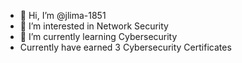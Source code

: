 - 👋 Hi, I’m @jlima-1851
- 👀 I’m interested in Network Security 
- 🌱 I’m currently learning Cybersecurity
- Currently have earned 3 Cybersecurity Certificates
<!---
jlima-1851/jlima-1851 is a ✨ special ✨ repository because its `README.md` (this file) appears on your GitHub profile.
You can click the Preview link to take a look at your changes.
--->

